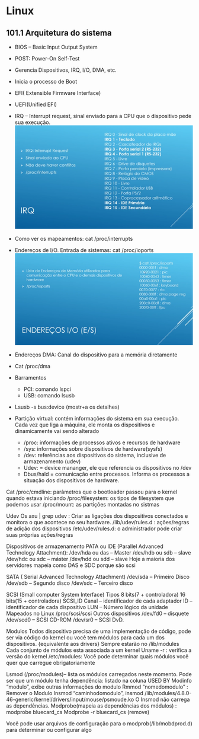 # Linux

## 101.1 Arquitetura do sistema
- BIOS – Basic Input Output System
- POST: Power-On Self-Test
- Gerencia Dispositivos, IRQ, I/O, DMA, etc.
- Inicia o processo de Boot
- EFI( Extensible Firmware Interface)
- UEFI(Unified EFI)
- IRQ – Interrupt request, sinal enviado para a CPU que o dispositivo pede sua execução.
![](img/img001.png)
- Como ver os mapeamentos: cat /proc/interrupts
- Endereços de I/O. Entrada de sistemas: cat /proc/ioports
![](img/img002.png)
- Endereços DMA: Canal do dispositivo para a memória diretamente
- Cat /proc/dma


- Barramentos
   - PCI: comando lspci
   - USB: comando lsusb
- Lsusb -s bus:device (mostr+a os detalhes)

- Partição virtual: contém informações do sistema em sua execução. Cada vez que liga a máquina, ele monta os dispositivos e dinamicamente vai sendo alterado
  - /proc: informações de processos ativos e recursos de hardware
  - /sys: informações sobre dispositivos de hardware(sysfs)
  - /dev: referências aos dispositivos do sistema, inclusive de armazenamento (udev)
  - Udev: = device mananger, ele que referencia os dispositivos no /dev
  - Dbus/hald = comunicação entre processos. Informa os processos a situação dos dispositivos de hardware.

Cat /proc/cmdline: parâmetros que o bootloader passou para o kernel quando estava iniciando
/proc/filesystem: os tipos de filesystem que podemos usar
/proc/mount: as partições montadas no sistmas


Udev
Os axu | grep udev : Criar as ligações dos dispositivos conectados e monitora o que acontece no seu hardware.
/lib/udev/rules.d : ações/regras de adição dos dispositivos
/etc/udev/rules.d: o administrador pode criar suas próprias ações/regras



Dispositivos de armazenamento
PATA ou IDE (Parallel Advanced Technology Attachment):
/dev/hda ou das – Master
/dev/hdb ou sdb – slave
/dev/hdc ou sdc – máster
/dev/hdd ou sdd – slave
Hoje a maioria dos servidores mapeia como DAS e SDC porque são scsi

SATA ( Serial Advanced Technology Attachment)
/dev/sda – Primeiro Disco
/dev/sdb – Segundo disco
/dev/sdc – Terceiro disco

SCSI  (Small computer System Interface)
Tipos
	8 bits(7 + controladora)
	16 bits(15 + controladora)
SCSI_ID
Canal – identificador de cada adaptador
ID – identificador de cada dispositivo
LUN – Número lógico da unidade
Mapeados no Linux
	/proc/scsi/scsi
Outros dispositivos
/dev/fd0 – disquete
/dev/scd0 – SCSI CD-ROM
/dev/sr0 – SCSI DvD.

Modulos
Todos dispositivo precisa de uma implementação de código, pode ser via código do kernel ou você tem módulos para cada um dos dispositivos. {equivalente aos drivers}
Sempre estarão no /lib/modules
Cada conjunto de módulos esta associada a um kernel
Uname -r : verifica a versão do kernel
/etc/modules: Você pode determinar quais módulos você quer que carregue obrigatoriamente


Lsmod (/proc/modules)– lista os módulos carregados neste momento.
Pode ser que um módulo tenha dependência: listado na coluna USED BY
Modinfo “modulo”, exibe outras informações do modulo
Rmmod “nomedomodulo” : Remover o Modulo
Insmod “caminhodomodulo”, insmod /lib/modules/4.8.0-46-generic/kernel/drivers/input/mouse/psmoude.ko
O Insmod não carrega as dependências.
Modprobe(mapeia as dependências dos módulos) : modprobe bluecard_cs
Modprobe -r bluecard_cs (remove)

Você pode usar arquivos de configuração para o modprob(/lib/mobdprod.d) para determinar ou configurar algo

